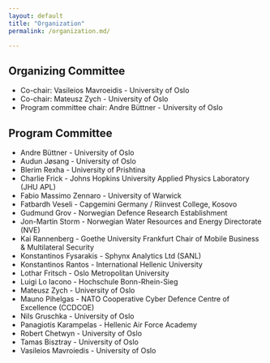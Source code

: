 ```yaml
---
layout: default
title: "Organization"
permalink: /organization.md/

---
```


## Organizing Committee

* Co-chair: Vasileios Mavroeidis - University of Oslo
* Co-chair: Mateusz Zych - University of Oslo
* Program committee chair: Andre Büttner - University of Oslo


## Program Committee

* Andre Büttner -	University of Oslo  
* Audun Jøsang - University of Oslo  
* Blerim Rexha - University of Prishtina 
* Charlie Frick	- Johns Hopkins University Applied Physics Laboratory (JHU APL)  
* Fabio Massimo Zennaro -	University of Warwick  
* Fatbardh Veseli -	Capgemini Germany / Riinvest College, Kosovo  
* Gudmund Grov - Norwegian Defence Research Establishment 
* Jon-Martin Storm - Norwegian Water Resources and Energy Directorate (NVE)
* Kai Rannenberg - Goethe University Frankfurt Chair of Mobile Business & Multilateral Security  
* Konstantinos Fysarakis - Sphynx Analytics Ltd (SANL)  
* Konstantinos Rantos -	International Hellenic University
* Lothar Fritsch - Oslo Metropolitan University
* Luigi Lo Iacono - Hochschule Bonn-Rhein-Sieg  
* Mateusz Zych - University of Oslo
* Mauno Pihelgas - NATO Cooperative Cyber Defence Centre of Excellence (CCDCOE)  
* Nils Gruschka	- University of Oslo  
* Panagiotis Karampelas	- Hellenic Air Force Academy 
* Robert Chetwyn - University of Oslo  
* Tamas Bisztray - University of Oslo  
* Vasileios Mavroiedis - University of Oslo  

